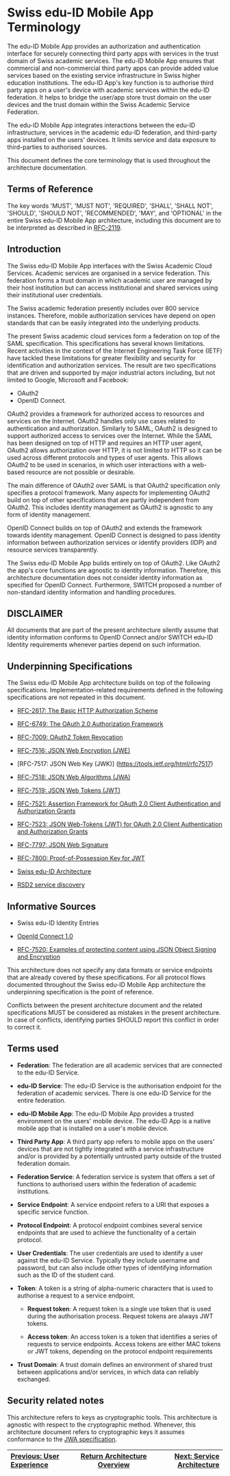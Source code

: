 # Swiss edu-ID Mobile App Terminology

The edu-ID Mobile App provides an authorization and authentication interface for securely connecting third party apps with services in the trust domain of Swiss academic services. The edu-ID Mobile App ensures that commercial and non-commercial third party apps can provide added value services based on the existing service infrastructure in Swiss higher education institutions. The edu-ID App's key function is to authorise third party apps on a user's device with academic services within the edu-ID federation. It helps to bridge the user/app store trust domain on the user devices and the trust domain within the Swiss Academic Service Federation.

The edu-ID Mobile App integrates interactions between the edu-ID infrastructure, services in the academic edu-ID federation, and third-party apps installed on the users' devices. It limits service and data exposure to third-parties to authorised sources.

This document defines the core terminology that is used throughout the architecture documentation.

## Terms of Reference

The key words 'MUST', 'MUST NOT', 'REQUIRED', 'SHALL', 'SHALL NOT', 'SHOULD', 'SHOULD NOT', 'RECOMMENDED', 'MAY', and 'OPTIONAL' in the entire Swiss edu-ID Mobile App architecture, including this document are to be interpreted as described in [RFC-2119](https://tools.ietf.org/html/rfc2119).

## Introduction

The Swiss edu-ID Mobile App interfaces with the Swiss Academic Cloud Services. Academic services are organised in a service federation. This federation forms a trust domain in which academic user are managed by their host institution but can access institutional and shared services using their institutional user credentials.

The Swiss academic federation presently includes over 800 service instances. Therefore, mobile authorization services have depend on open standards that can be easily integrated into the underlying products.

The present Swiss academic cloud services form a federation on top of the SAML specification. This specifications has several known limitations. Recent activities in the context of the Internet Engineering Task Force (IETF) have tackled these limitations for greater flexibility and security for identification and authorization services. The result are two specifications that are driven and supported by major industrial actors including, but not limited to Google, Microsoft and Facebook:

* OAuth2
* OpenID Connect.

OAuth2 provides a framework for authorized access to resources and services on the Internet. OAuth2 handles only use cases related to authentication and authorization. Similarly to SAML, OAuth2 is designed to support authorized access to services over the Internet. While the SAML has been designed on top of HTTP and requires an HTTP user agent, OAuth2 allows authorization over HTTP, it is not limited to HTTP so it can be used across different protocols and types of user agents. This allows OAuth2 to be used in scenarios, in which user interactions with a web-based resource are not possible or desirable.

The main difference of OAuth2 over SAML is that OAuth2 specification only specifies a protocol framework. Many aspects for implementing OAuth2 build on top of other specifications that are partly independent from OAuth2. This includes identity management as OAuth2 is agnostic to any form of identity management.

OpenID Connect builds on top of OAuth2 and extends the framework towards identity management. OpenID Connect is designed to pass identity information between authorization services or identify providers (IDP) and resource services transparently.

The Swiss edu-ID Mobile App builds entirely on top of OAuth2. Like OAuth2 the app's core functions are agnostic to identity information. Therefore, this architecture documentation does not consider identity information as specified for OpenID Connect. Furthermore, SWITCH proposed a number of non-standard identity information and handling procedures.

## DISCLAIMER

All documents that are part of the present architecture silently assume that identity information conforms to OpenID Connect and/or SWITCH edu-ID Identity requirements whenever parties depend on such information.

## Underpinning Specifications

The Swiss edu-ID Mobile App architecture builds on top of the following specifications. Implementation-related requirements defined in the following specifications are not repeated in this document.

* [RFC-2617: The Basic HTTP Authorization Scheme](https://tools.ietf.org/html/rfc2617)
* [RFC-6749: The OAuth 2.0 Authorization Framework](https://tools.ietf.org/html/rfc6749)
* [RFC-7009: OAuth2 Token Revocation](https://tools.ietf.org/html/rfc7009)
* [RFC-7516: JSON Web Encryption (JWE)](https://tools.ietf.org/html/rfc7516)
* [RFC-7517: JSON Web Key (JWK)] (https://tools.ietf.org/html/rfc7517)
* [RFC-7518: JSON Web Algorithms (JWA)](https://tools.ietf.org/html/rfc7518)
* [RFC-7519: JSON Web Tokens (JWT)](https://tools.ietf.org/html/rfc7519)
* [RFC-7521: Assertion Framework for OAuth 2.0 Client Authentication and Authorization Grants](https://tools.ietf.org/html/rfc7521)
* [RFC-7523: JSON Web-Tokens (JWT) for OAuth 2.0 Client Authentication and Authorization Grants](https://tools.ietf.org/html/rfc7523)
* [RFC-7797: JSON Web Signature](https://tools.ietf.org/html/rfc7797)
* [RFC-7800: Proof-of-Possession Key for JWT](https://tools.ietf.org/html/rfc7800)

* [Swiss edu-ID Architecture](https://projects.switch.ch/export/sites/projects/eduid/.galleries/documents/SwissEduIDArchitecture_Rev1.pdf)

* [RSD2 service discovery](https://github.com/BLC-HTWChur/rsd2-specification/blob/master/rsd2-specification.md)

## Informative Sources

* Swiss edu-ID Identity Entries

* [OpenId Connect 1.0](https://openid.net/specs/openid-connect-basic-1_0.html)

* [RFC-7520: Examples of protecting content using JSON Object Signing and Encryption](https://tools.ietf.org/html/rfc7520)

This architecture does not specify any data formats or service endpoints that are already covered by these specifications. For all protocol flows documented throughout the Swiss edu-ID Mobile App architecture the underpinning specification is the point of reference.

Conflicts between the present architecture document and the related specifications MUST be considered as mistakes in the present architecture. In case of conflicts, identifying parties SHOULD report this conflict in order to correct it.

## Terms used

* __Federation__: The federation are all academic services that are connected to the edu-ID Service.

* __edu-ID Service__: The edu-ID Service is the authorisation endpoint for the federation of academic services. There is one edu-ID Service for the entire federation.

* __edu-ID Mobile App__: The edu-ID Mobile App provides a trusted environment on the users' mobile device. The edu-ID App is a native mobile app that is installed on a user's mobile device.

* __Third Party App__: A third party app refers to mobile apps on the users' devices that are not tightly integrated with a service infrastructure and/or is provided by a potentially untrusted party outside of the trusted federation domain.

* __Federation Service__: A federation service is system that offers a set of functions to authorised users within the federation of academic institutions.

* __Service Endpoint__: A service endpoint refers to a URI that exposes a specific service function.

* __Protocol Endpoint__: A protocol endpoint combines several service endpoints that are used to achieve the functionality of a certain protocol.

* __User Credentials__: The user credentials are used to identify a user against the edu-ID Service. Typically they include username and password, but can also include other types of identifying information such as the ID of the student card.

* __Token__: A token is a string of alpha-numeric characters that is used to authorise a request to a service endpoint.

  * __Request token__: A request token is a single use token that is used during the authorisation process. Request tokens are always JWT tokens.

  * __Access token__: An access token is a token that identifies a series of requests to service endpoints. Access tokens are either MAC tokens or JWT tokens, depending on the protocol endpoint requirements

* __Trust Domain__: A trust domain defines an environment of shared trust between applications and/or services, in which data can reliably exchanged.

## Security related notes

This architecture refers to keys as cryptographic tools. This architecture is agnostic with respect to the cryptographic method. Whenever, this architecture document refers to cryptographic keys it assumes conformance to the [JWA specification](https://tools.ietf.org/html/rfc7518).

| [Previous: User Experience](03-artwork.md) | [Return Architecture Overview](00-overview.md) | [Next: Service Architecture](20-service-architecture.md) |
| :---- | :----: | ----: |